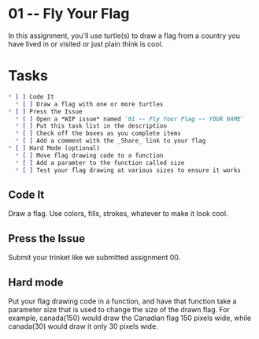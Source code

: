 # 01 -- Fly Your Flag

In this assignment, you'll use turtle(s) to draw a flag from a country you have lived in or visited or just plain think is cool.


# Tasks
```markdown
* [ ] Code It
  * [ ] Draw a flag with one or more turtles
* [ ] Press the Issue
  * [ ] Open a *WIP issue* named `01 -- Fly Your Flag -- YOUR NAME`
  * [ ] Put this task list in the description
  * [ ] Check off the boxes as you complete items
  * [ ] Add a comment with the _Share_ link to your flag
* [ ] Hard Mode (optional)
  * [ ] Move flag drawing code to a function
  * [ ] Add a paramter to the function called size
  * [ ] Test your flag drawing at various sizes to ensure it works
```

## Code It

Draw a flag. Use colors, fills, strokes, whatever to make it look cool.

## Press the Issue

Submit your trinket like we submitted assignment 00.

## Hard mode

Put your flag drawing code in a function, and have that function take a parameter size that is used to change the size of the drawn flag. For example, canada(150) would draw the Canadian flag 150 pixels wide, while canada(30) would draw it only 30 pixels wide.
